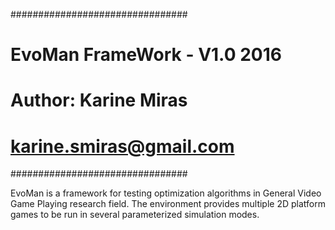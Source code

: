 ################################
# EvoMan FrameWork - V1.0 2016 #
# Author: Karine Miras         #
# karine.smiras@gmail.com      #
################################

EvoMan is a framework for testing optimization algorithms in General Video Game Playing research field. The environment provides multiple 2D platform games to be run in several parameterized simulation modes.
 
 
